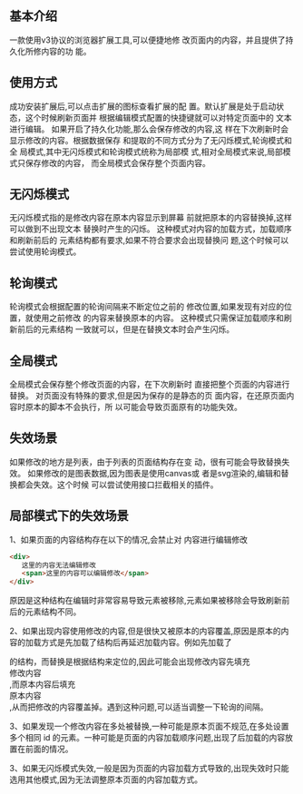 ## 基本介绍
一款使用v3协议的浏览器扩展工具,可以便捷地修
改页面内的内容，并且提供了持久化所修内容的功
能。
## 使用方式
成功安装扩展后,可以点击扩展的图标查看扩展的配
置。默认扩展是处于启动状态，这个时候刷新页面并
根据编辑模式配置的快捷键就可以对特定页面中的
文本进行编辑。
如果开启了持久化功能,那么会保存修改的内容,这
样在下次刷新时会显示修改的内容。根据数据保存
和提取的不同方式分为了无闪烁模式,轮询模式和全
局模式,其中无闪烁模式和轮询模式统称为局部模
式,相对全局模式来说,局部模式只保存修改的内容，
而全局模式会保存整个页面内容。
## 无闪烁模式
无闪烁模式指的是修改内容在原本内容显示到屏幕
前就把原本的内容替换掉,这样可以做到不出现文本
替换时产生的闪烁。
这种模式对内容的加载方式，加载顺序和刷新前后的
元素结构都有要求,如果不符合要求会出现替换问
题,这个时候可以尝试使用轮询模式。
## 轮询模式
轮询模式会根据配置的轮询间隔来不断定位之前的
修改位置,如果发现有对应的位置，就使用之前修改
的内容来替换原本的内容。
这种模式只需保证加载顺序和刷新前后的元素结构
一致就可以，但是在替换文本时会产生闪烁。
## 全局模式
全局模式会保存整个修改页面的内容，在下次刷新时
直接把整个页面的内容进行替换。
对页面没有特殊的要求,但是因为保存的是静态的页
面内容，在还原页面内容时原本的脚本不会执行，所
以可能会导致页面原有的功能失效。
## 失效场景
如果修改的地方是列表，由于列表的页面结构存在变
动，很有可能会导致替换失效。
如果修改的是图表数据,因为图表是使用canvas或
者是svg渲染的,编辑和替换都会失效。这个时候
可以尝试使用接口拦截相关的插件。
## 局部模式下的失效场景
1、如果页面的内容结构存在以下的情况,会禁止对
内容进行编辑修改
```html
<div>
   这里的内容无法编辑修改
   <span>这里的内容可以编辑修改</span>
</div>
```
原因是这种结构在编辑时非常容易导致元素被移除,元素如果被移除会导致刷新前后的元素结构不同。

2、如果出现内容使用修改的内容,但是很快又被原本的内容覆盖,原因是原本的内容的加载方式是先加载了结构后再延迟加载内容。例如先加载了 <div></div> 的结构，而替换是根据结构来定位的,因此可能会出现修改内容先填充 <div>修改内容</div>,而原本内容后填充 <div>原本内容</div>,从而把修改的内容覆盖掉。遇到这种问题,可以适当调整一下轮询的间隔。

3、如果发现一个修改内容在多处被替换,一种可能是原本页面不规范,在多处设置多个相同 id 的元素。一种可能是页面的内容加载顺序问题,出现了后加载的内容放置在前面的情况。

3、如果无闪烁模式失效,一般是因为页面的内容加载方式导致的,出现失效时只能选用其他模式,因为无法调整原本页面的内容加载方式。

